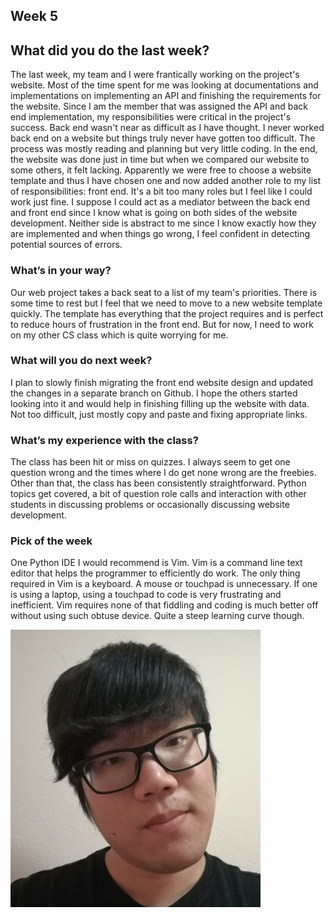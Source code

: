 ## Week 5

## What did you do the last week?

The last week, my team and I were frantically working on the project's website. Most of the time spent for me was looking at documentations and implementations on implementing an API and finishing the requirements for the website. Since I am the member that was assigned the API and back end implementation, my responsibilities were critical in the project's success. Back end wasn't near as difficult as I have thought. I never worked back end on a website but things truly never have gotten too difficult. The process was mostly reading and planning but very little coding. In the end, the website was done just in time but when we compared our website to some others, it felt lacking. Apparently we were free to choose a website template and thus I have chosen one and now added another role to my list of responsibilities: front end. It's a bit too many roles but I feel like I could work just fine. I suppose I could act as a mediator between the back end and front end since I know what is going on both sides of the website development. Neither side is abstract to me since I know exactly how they are implemented and when things go wrong, I feel confident in detecting potential sources of errors.

### What’s in your way?

Our web project takes a back seat to a list of my team's priorities. There is some time to rest but I feel that we need to move to a new website template quickly. The template has everything that the project requires and is perfect to reduce hours of frustration in the front end. But for now, I need to work on my other CS class which is quite worrying for me.

### What will you do next week?

I plan to slowly finish migrating the front end website design and updated the changes in a separate branch on Github. I hope the others started looking into it and would help in finishing filling up the website with data. Not too difficult, just mostly copy and paste and fixing appropriate links.

### What’s my experience with the class?

The class has been hit or miss on quizzes. I always seem to get one question wrong and the times where I do get none wrong are the freebies. Other than that, the class has been consistently straightforward. Python topics get covered, a bit of question role calls and interaction with other students in discussing problems or occasionally discussing website development.

### Pick of the week

One Python IDE I would recommend is Vim. Vim is a command line text editor that helps the programmer to efficiently do work. The only thing required in Vim is a keyboard. A mouse or touchpad is unnecessary. If one is using a laptop, using a touchpad to code is very frustrating and inefficient. Vim requires none of that fiddling and coding is much better off without using such obtuse device. Quite a steep learning curve though.

<img src="https://raw.githubusercontent.com/straitlaced/blog/master/images/IMG_20180128_232146%5B1%5D.jpg.png" width="400">
